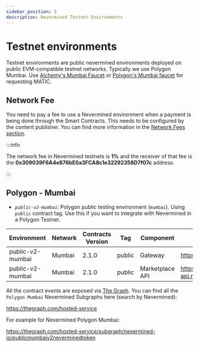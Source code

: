```yaml
---
sidebar_position: 3
description: Nevermined Testnet Environments
---
```


# Testnet environments

Testnet environments are public nevermined environments deployed on public EVM-compatible testnet networks. Typically we use Polygon Mumbai.
Use [Alchemy's Mumbai Faucet](https://mumbaifaucet.com/) or [Polygon's Mumbai faucet](https://faucet.polygon.technology/) for requesting MATIC.

## Network Fee

You need to pay a fee to use a Nevermined environment when a payment is being done through the Smart Contracts. This needs to be configured by the content publisher. You can find more information in the [Network Fees section](network-fees.mdx).

:::info

The network fee in Nevermined testnets is **1%** and the receiver of that fee is the **0x309039F6A4e876bE0a3FCA8c1e32292358D7f07c** address.

:::


## Polygon - Mumbai

- *`public-v2-mumbai`*: Polygon public testing environment (`mumbai`). Using `public` contract tag. Use this if you want to integrate with Nevermined in a Polygon Testnet.

| Environment | Network | Contracts Version | Tag | Component | URL | Comments |
|-------------|---------|-------------------|-----|-----------|-----|----------|
| public-v2-mumbai | Mumbai | 2.1.0 | public | Gateway | https://gateway.mumbai.public.nevermined.network | |
| public-v2-mumbai | Mumbai | 2.1.0 | public | Marketplace API | https://marketplace-api.mumbai.public.nevermined.network | |

All the contract events are exposed via [The Graph](https://thegraph.com/). You can find all the `Polygon Mumbai` Nevermined Subgraphs here (search by Nevermined):

https://thegraph.com/hosted-service

For example for Nevermined Polygon Mumbai:

https://thegraph.com/hosted-service/subgraph/nevermined-io/publicmumbaiv2neverminedtoken

